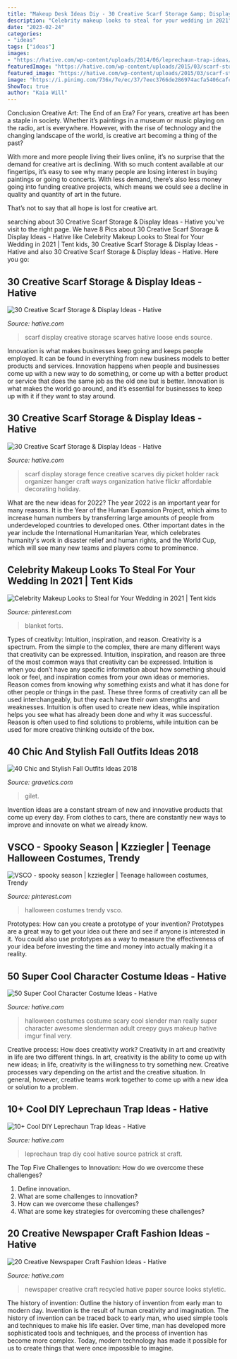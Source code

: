 ```yaml
---
title: "Makeup Desk Ideas Diy - 30 Creative Scarf Storage &amp; Display Ideas"
description: "Celebrity makeup looks to steal for your wedding in 2021"
date: "2023-02-24"
categories:
- "ideas"
tags: ["ideas"]
images:
- "https://hative.com/wp-content/uploads/2014/06/leprechaun-trap-ideas/9-leprechaun-trap-ideas.jpg"
featuredImage: "https://hative.com/wp-content/uploads/2015/03/scarf-storage-ideas/24-creative-scarf-storage-and-display-ideas.jpg"
featured_image: "https://hative.com/wp-content/uploads/2015/03/scarf-storage-ideas/24-creative-scarf-storage-and-display-ideas.jpg"
image: "https://i.pinimg.com/736x/7e/ec/37/7eec3766de286974acfa5406cafc3904.jpg"
ShowToc: true
author: "Kaia Will"
---
```



Conclusion
Creative Art: The End of an Era?
For years, creative art has been a staple in society. Whether it’s paintings in a museum or music playing on the radio, art is everywhere. However, with the rise of technology and the changing landscape of the world, is creative art becoming a thing of the past?

With more and more people living their lives online, it’s no surprise that the demand for creative art is declining. With so much content available at our fingertips, it’s easy to see why many people are losing interest in buying paintings or going to concerts. With less demand, there’s also less money going into funding creative projects, which means we could see a decline in quality and quantity of art in the future.

That’s not to say that all hope is lost for creative art.

	

		
searching about 30 Creative Scarf Storage &amp; Display Ideas - Hative you've visit to the right page. We have 8 Pics about 30 Creative Scarf Storage &amp; Display Ideas - Hative like Celebrity Makeup Looks to Steal for Your Wedding in 2021 | Tent kids, 30 Creative Scarf Storage &amp; Display Ideas - Hative and also 30 Creative Scarf Storage &amp; Display Ideas - Hative. Here you go:
		
    
## 30 Creative Scarf Storage &amp; Display Ideas - Hative

<img loading=lazy src="https://hative.com/wp-content/uploads/2015/03/scarf-storage-ideas/24-creative-scarf-storage-and-display-ideas.jpg" onerror="this.onerror=null;this.src='https://tse3.mm.bing.net/th?id=OIP.UEs2pncKkPUMIUSUzoeuRAHaJ3&amp;pid=15.1';" alt="30 Creative Scarf Storage &amp; Display Ideas - Hative">

_Source: hative.com_

>scarf display creative storage scarves hative loose ends source. 

	

Innovation is what makes businesses keep going and keeps people employed. It can be found in everything from new business models to better products and services. Innovation happens when people and businesses come up with a new way to do something, or come up with a better product or service that does the same job as the old one but is better. Innovation is what makes the world go around, and it’s essential for businesses to keep up with it if they want to stay around.

    
## 30 Creative Scarf Storage &amp; Display Ideas - Hative

<img loading=lazy src="https://hative.com/wp-content/uploads/2015/03/scarf-storage-ideas/12-creative-scarf-storage-and-display-ideas.jpg" onerror="this.onerror=null;this.src='https://tse3.mm.bing.net/th?id=OIP.3Ur6d2t7CqYFuvTA_ughpAHaLT&amp;pid=15.1';" alt="30 Creative Scarf Storage &amp; Display Ideas - Hative">

_Source: hative.com_

>scarf display storage fence creative scarves diy picket holder rack organizer hanger craft ways organization hative flickr affordable decorating holiday. 

	

What are the new ideas for 2022?
The year 2022 is an important year for many reasons. It is the Year of the Human Expansion Project, which aims to increase human numbers by transferring large amounts of people from underdeveloped countries to developed ones. Other important dates in the year include the International Humanitarian Year, which celebrates humanity's work in disaster relief and human rights, and the World Cup, which will see many new teams and players come to prominence.

    
## Celebrity Makeup Looks To Steal For Your Wedding In 2021 | Tent Kids

<img loading=lazy src="https://i.pinimg.com/736x/7e/ec/37/7eec3766de286974acfa5406cafc3904.jpg" onerror="this.onerror=null;this.src='https://tse4.mm.bing.net/th?id=OIP.iOy2EMrlQvQhBgY0KaNN9QHaJ3&amp;pid=15.1';" alt="Celebrity Makeup Looks to Steal for Your Wedding in 2021 | Tent kids">

_Source: pinterest.com_

>blanket forts. 

	

Types of creativity: Intuition, inspiration, and reason.
Creativity is a spectrum. From the simple to the complex, there are many different ways that creativity can be expressed. Intuition, inspiration, and reason are three of the most common ways that creativity can be expressed. Intuition is when you don’t have any specific information about how something should look or feel, and inspiration comes from your own ideas or memories. Reason comes from knowing why something exists and what it has done for other people or things in the past. These three forms of creativity can all be used interchangeably, but they each have their own strengths and weaknesses. Intuition is often used to create new ideas, while inspiration helps you see what has already been done and why it was successful. Reason is often used to find solutions to problems, while intuition can be used for more creative thinking outside of the box.

    
## 40 Chic And Stylish Fall Outfits Ideas 2018

<img loading=lazy src="https://www.gravetics.com/wp-content/uploads/2017/10/womens-black-gilet.jpg" onerror="this.onerror=null;this.src='https://tse1.mm.bing.net/th?id=OIP.c7XTR7FoZHuVme95I8fvMgAAAA&amp;pid=15.1';" alt="40 Chic and Stylish Fall Outfits Ideas 2018">

_Source: gravetics.com_

>gilet. 

	

Invention ideas are a constant stream of new and innovative products that come up every day. From clothes to cars, there are constantly new ways to improve and innovate on what we already know. 

    
## VSCO - Spooky Season | Kzziegler | Teenage Halloween Costumes, Trendy

<img loading=lazy src="https://i.pinimg.com/736x/35/1f/e6/351fe6b0480857800a63482eb5df8865.jpg" onerror="this.onerror=null;this.src='https://tse2.mm.bing.net/th?id=OIP.BoAzYnypXwz2UrQUgJrN9QHaJ4&amp;pid=15.1';" alt="VSCO - spooky season | kzziegler | Teenage halloween costumes, Trendy">

_Source: pinterest.com_

>halloween costumes trendy vsco. 

	

Prototypes: How can you create a prototype of your invention?
Prototypes are a great way to get your idea out there and see if anyone is interested in it. You could also use prototypes as a way to measure the effectiveness of your idea before investing the time and money into actually making it a reality.

    
## 50 Super Cool Character Costume Ideas - Hative

<img loading=lazy src="https://hative.com/wp-content/uploads/2014/10/super-cool-costume-ideas/36-slenderman-costume.jpg" onerror="this.onerror=null;this.src='https://tse2.mm.bing.net/th?id=OIP.s4IXIGjObFoAqzG8gelpBAHaLG&amp;pid=15.1';" alt="50 Super Cool Character Costume Ideas - Hative">

_Source: hative.com_

>halloween costumes costume scary cool slender man really super character awesome slenderman adult creepy guys makeup hative imgur final very. 

	

Creative process: How does creativity work?
Creativity in art and creativity in life are two different things. In art, creativity is the ability to come up with new ideas; in life, creativity is the willingness to try something new. Creative processes vary depending on the artist and the creative situation. In general, however, creative teams work together to come up with a new idea or solution to a problem.

    
## 10+ Cool DIY Leprechaun Trap Ideas - Hative

<img loading=lazy src="https://hative.com/wp-content/uploads/2014/06/leprechaun-trap-ideas/9-leprechaun-trap-ideas.jpg" onerror="this.onerror=null;this.src='https://tse2.mm.bing.net/th?id=OIP.xLMajJcDS9m5vbeMYdK-CgHaJ4&amp;pid=15.1';" alt="10+ Cool DIY Leprechaun Trap Ideas - Hative">

_Source: hative.com_

>leprechaun trap diy cool hative source patrick st craft. 

	

The Top Five Challenges to Innovation: How do we overcome these challenges?
1. Define innovation.
2. What are some challenges to innovation? 
3. How can we overcome these challenges? 
4. What are some key strategies for overcoming these challenges?

    
## 20 Creative Newspaper Craft Fashion Ideas - Hative

<img loading=lazy src="https://hative.com/wp-content/uploads/2014/10/newspaper-craft-fashion-ideas/11-creative-newspaper-craft-fashion-ideas.jpg" onerror="this.onerror=null;this.src='https://tse1.mm.bing.net/th?id=OIP.3lyAKeW5MjBn-S2XDcD-PgHaK1&amp;pid=15.1';" alt="20 Creative Newspaper Craft Fashion Ideas - Hative">

_Source: hative.com_

>newspaper creative craft recycled hative paper source looks styletic. 

	

The history of invention: Outline the history of invention from early man to modern day.
Invention is the result of human creativity and imagination. The history of invention can be traced back to early man, who used simple tools and techniques to make his life easier. Over time, man has developed more sophisticated tools and techniques, and the process of invention has become more complex. Today, modern technology has made it possible for us to create things that were once impossible to imagine.

